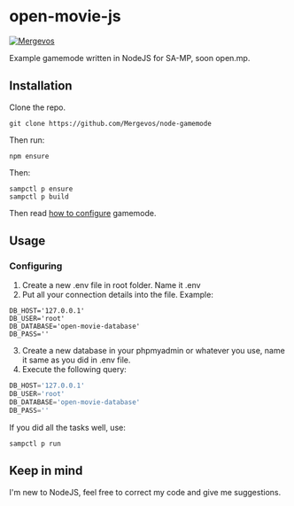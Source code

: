 # open-movie-js

[![Mergevos](https://img.shields.io/badge/Mergevos-node--gamemode-2f2f2f.svg?style=for-the-badge)](https://github.com/Mergevos/open-movie-js)

Example gamemode written in NodeJS for SA-MP, soon open.mp.

## Installation

Clone the repo.
```git
git clone https://github.com/Mergevos/node-gamemode
```
Then run:
```
npm ensure
```
Then: 
```
sampctl p ensure
sampctl p build
```

Then read [how to configure](https://github.com/Mergevos/node-gamemode#configuring) gamemode.

## Usage

### Configuring

1. Create a new .env file in root folder. Name it .env
2. Put all your connection details into the file. Example: 
```shell
DB_HOST='127.0.0.1'
DB_USER='root'
DB_DATABASE='open-movie-database'
DB_PASS=''
```
3. Create a new database in your phpmyadmin or whatever you use, name it same as you did in .env file.
4. Execute the following query: 
```sql
DB_HOST='127.0.0.1'
DB_USER='root'
DB_DATABASE='open-movie-database'
DB_PASS=''
```

If you did all the tasks well, use:
```
sampctl p run
```

## Keep in mind

I'm new to NodeJS, feel free to correct my code and give me suggestions. 